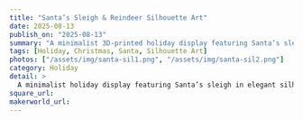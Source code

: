 ```yaml
---
title: "Santa’s Sleigh & Reindeer Silhouette Art"
date: 2025-08-13
publish_on: "2025-08-13"
summary: "A minimalist 3D-printed holiday display featuring Santa’s sleigh and reindeer in elegant silhouette form — framed in festive color and perfect for mantels, shelves, or entryway décor."
tags: [Holiday, Christmas, Santa, Silhouette Art]
photos: ["/assets/img/santa-sil1.png", "/assets/img/santa-sil2.png"]
category: Holiday
detail: >
  A minimalist holiday display featuring Santa’s sleigh in elegant silhouette, framed in bold contrasting color for a refined seasonal statement. 3D-printed with layered dimensional depth, it evokes classic Christmas imagery in a clean, design-forward form — ideal for mantels, entry spaces, or décor arrangements where subtle sophistication is preferred over bright novelty.
square_url:
makerworld_url:
---
```

